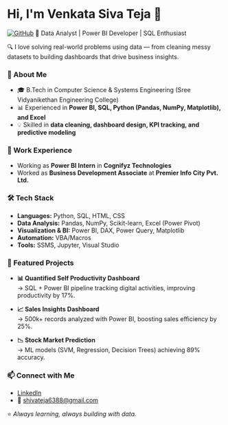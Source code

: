 # Hi, I'm Venkata Siva Teja 👋  
[![GitHub](https://img.shields.io/badge/GitHub-Follow%20Me-green)](https://github.com/VenkataSivaTeja)
🚀 Data Analyst | Power BI Developer | SQL Enthusiast  

🔍 I love solving real-world problems using data — from cleaning messy datasets to building dashboards that drive business insights.  

### 💼 About Me
- 🎓 B.Tech in Computer Science & Systems Engineering (Sree Vidyanikethan Engineering College)  
- 📊 Experienced in **Power BI, SQL, Python (Pandas, NumPy, Matplotlib), and Excel**  
- 💡 Skilled in **data cleaning, dashboard design, KPI tracking, and predictive modeling**

### 💼 Work Experience
- Working as **Power BI Intern** in **Cognifyz Technologies**
- Worked as **Business Development Associate** at **Premier Info City Pvt. Ltd.**

### 🛠️ Tech Stack
- **Languages:** Python, SQL, HTML, CSS  
- **Data Analysis:** Pandas, NumPy, Scikit-learn, Excel (Power Pivot)  
- **Visualization & BI:** Power BI, DAX, Power Query, Matplotlib  
- **Automation:** VBA/Macros  
- **Tools:** SSMS, Jupyter, Visual Studio  

### 📌 Featured Projects
- **📊 Quantified Self Productivity Dashboard**  
  → SQL + Power BI pipeline tracking digital activities, improving productivity by 17%.  

- **📈 Sales Insights Dashboard**  
  → 500k+ records analyzed with Power BI, boosting sales efficiency by 25%.  

- **📉 Stock Market Prediction**  
  → ML models (SVM, Regression, Decision Trees) achieving 89% accuracy.  


### 📫 Connect with Me
- [LinkedIn](https://www.linkedin.com/in/venkata-siva-teja-gilaka/)  
- 📧 shivateja6388@gmail.com  

⭐️ *Always learning, always building with data.*  
